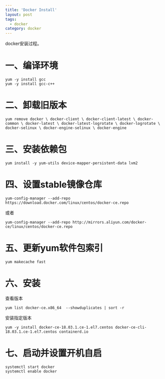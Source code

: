 ```yaml
---
title: 'Docker Install'
layout: post
tags:
  - docker
category: docker
---
```

docker安装过程。

<!--more-->

# 一、编译环境

```shell
yum -y install gcc
yum -y install gcc-c++
```



# 二、卸载旧版本

```shell
yum remove docker \ docker-client \ docker-client-latest \ docker-common \ docker-latest \ docker-latest-logrotate \ docker-logrotate \ docker-selinux \ docker-engine-selinux \ docker-engine
```



# 三、安装依赖包

```shell
yum install -y yum-utils device-mapper-persistent-data lvm2
```



# 四、设置stable镜像仓库

```shell
yum-config-manager --add-repo https://download.docker.com/linux/centos/docker-ce.repo
```

或者

```shell
yum-config-manager --add-repo http://mirrors.aliyun.com/docker-ce/linux/centos/docker-ce.repo
```



# 五、更新yum软件包索引

```shell
yum makecache fast
```



# 六、安装

查看版本

```shell
yum list docker-ce.x86_64  --showduplicates | sort -r
```

安装指定版本

```shell
yum -y install docker-ce-18.03.1.ce-1.el7.centos docker-ce-cli-18.03.1.ce-1.el7.centos containerd.io
```



# 七、启动并设置开机自启

```shell
systemctl start docker
systemctl enable docker
```

